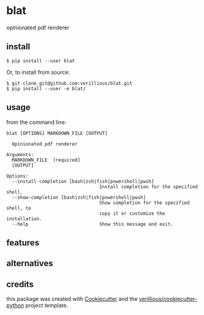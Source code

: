 blat
======

opinionated pdf renderer

install
-------


```console
$ pip install --user blat
```

Or, to install from source:

```console
$ git clone git@github.com:verillious/blat.git
$ pip install --user -e blat/
```

usage
-----
from the command line:

```console
blat [OPTIONS] MARKDOWN_FILE [OUTPUT]

  Opinionated pdf renderer

Arguments:
  MARKDOWN_FILE  [required]
  [OUTPUT]

Options:
  --install-completion [bash|zsh|fish|powershell|pwsh]
                                  Install completion for the specified shell.
  --show-completion [bash|zsh|fish|powershell|pwsh]
                                  Show completion for the specified shell, to
                                  copy it or customize the installation.
  --help                          Show this message and exit.
```

## features


## alternatives


## credits
this package was created with [Cookiecutter](https://github.com/audreyr/cookiecutter) and the [verillious/cookiecutter-python](https://github.com/verillious/cookiecutter-python) project template.
